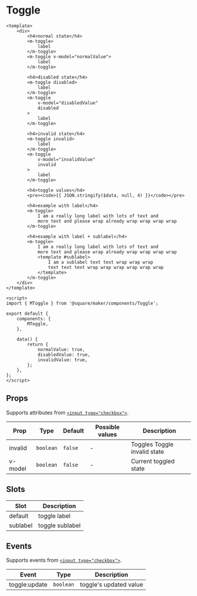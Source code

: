# Toggle

```vue
<template>
	<div>
		<h4>normal state</h4>
		<m-toggle>
			label
		</m-toggle>
		<m-toggle v-model="normalValue">
			label
		</m-toggle>

		<h4>disabled state</h4>
		<m-toggle disabled>
			label
		</m-toggle>
		<m-toggle
			v-model="disabledValue"
			disabled
		>
			label
		</m-toggle>

		<h4>invalid state</h4>
		<m-toggle invalid>
			label
		</m-toggle>
		<m-toggle
			v-model="invalidValue"
			invalid
		>
			label
		</m-toggle>

		<h4>toggle values</h4>
		<pre><code>{{ JSON.stringify($data, null, 4) }}</code></pre>

		<h4>example with label</h4>
		<m-toggle>
			I am a really long label with lots of text and
			more text and please wrap already wrap wrap wrap wrap
		</m-toggle>

		<h4>example with label + sublabel</h4>
		<m-toggle>
			I am a really long label with lots of text and
			more text and please wrap already wrap wrap wrap wrap
			<template #sublabel>
				I am a sublabel text text wrap wrap wrap
				text text text wrap wrap wrap wrap wrap wrap
			</template>
		</m-toggle>
	</div>
</template>

<script>
import { MToggle } from '@square/maker/components/Toggle';

export default {
	components: {
		MToggle,
	},

	data() {
		return {
			normalValue: true,
			disabledValue: true,
			invalidValue: true,
		};
	},
};
</script>
```

<!-- api-tables:start -->
## Props

Supports attributes from [`<input type="checkbox">`](https://developer.mozilla.org/en-US/docs/Web/HTML/Element/input/checkbox).

| Prop    | Type      | Default | Possible values | Description                  |
| ------- | --------- | ------- | --------------- | ---------------------------- |
| invalid | `boolean` | `false` | -               | Toggles Toggle invalid state |
| v-model | `boolean` | `false` | -               | Current toggled state        |


## Slots

| Slot     | Description     |
| -------- | --------------- |
| default  | toggle label    |
| sublabel | toggle sublabel |


## Events

Supports events from [`<input type="checkbox">`](https://developer.mozilla.org/en-US/docs/Web/HTML/Element/input/checkbox).

| Event         | Type      | Description            |
| ------------- | --------- | ---------------------- |
| toggle:update | `boolean` | toggle's updated value |
<!-- api-tables:end -->
